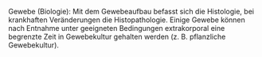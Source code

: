 Gewebe (Biologie): Mit dem Gewebeaufbau befasst sich die Histologie, bei krankhaften Veränderungen die Histopathologie. Einige Gewebe können nach Entnahme unter geeigneten Bedingungen extrakorporal eine begrenzte Zeit in Gewebekultur gehalten werden (z. B. pflanzliche Gewebekultur).
